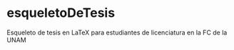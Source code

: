 # esqueletoDeTesis
Esqueleto de tesis en LaTeX para estudiantes de licenciatura en la FC de la UNAM
